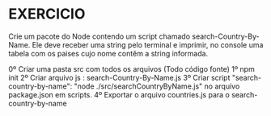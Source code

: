 # EXERCICIO

Crie um pacote do Node contendo um script chamado search-Country-By-Name.
Ele deve receber uma string pelo terminal e imprimir, no console uma tabela com os paises cujo nome contêm a string informada.

0º Criar uma pasta src com todos os arquivos (Todo código fonte)
1º npm init 
2º Criar arquivo js : search-Country-By-Name.js
3º Criar script "search-country-by-name": "node ./src/searchCountryByName.js" no arquivo package.json em scripts.
4º Exportar o arquivo countries.js para o search-country-by-name


